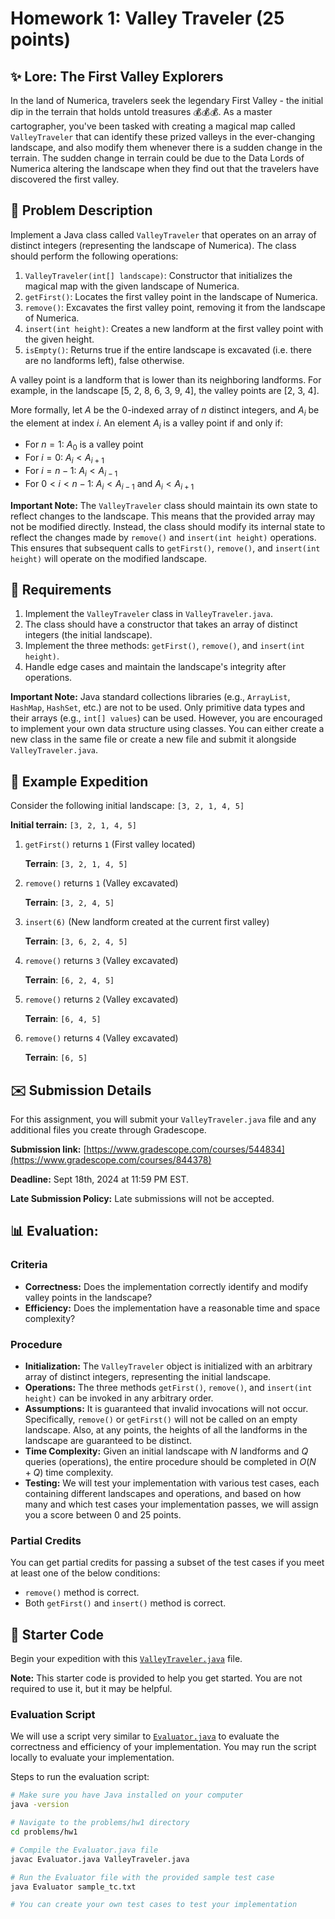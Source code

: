 # Homework 1: Valley Traveler (25 points)

## :sparkles: Lore: The First Valley Explorers

In the land of Numerica, travelers seek the legendary First Valley - the initial dip in the terrain that holds untold treasures :moneybag::moneybag::moneybag:. As a master cartographer, you've been tasked with creating a magical map called `ValleyTraveler` that can identify these prized valleys in the ever-changing landscape, and also modify them whenever there is a sudden change in the terrain. The sudden change in terrain could be due to the Data Lords of Numerica altering the landscape when they find out that the travelers have discovered the first valley.

## :scroll: Problem Description

Implement a Java class called `ValleyTraveler` that operates on an array of distinct integers (representing the landscape of Numerica). The class should perform the following operations:

1. `ValleyTraveler(int[] landscape)`: Constructor that initializes the magical map with the given landscape of Numerica.
2. `getFirst()`: Locates the first valley point in the landscape of Numerica.
3. `remove()`: Excavates the first valley point, removing it from the landscape of Numerica.
4. `insert(int height)`: Creates a new landform at the first valley point with the given height.
5. `isEmpty()`: Returns true if the entire landscape is excavated (i.e. there are no landforms left), false otherwise.

A valley point is a landform that is lower than its neighboring landforms. For example, in the landscape [5, 2, 8, 6, 3, 9, 4], the valley points are [2, 3, 4].    

More formally, let $A$ be the $0$-indexed array of $n$ distinct integers, and $A_{i}$ be the element at index $i$.
An element $A_{i}$ is a valley point if and only if:
- For $n = 1$: $A_{0}$ is a valley point
- For $i = 0$: $A_{i} < A_{i+1}$
- For $i = n-1$: $A_{i} < A_{i-1}$
- For $0 < i < n-1$: $A_{i} < A_{i-1}$ and $A_{i} < A_{i+1}$

**Important Note:** The `ValleyTraveler` class should maintain its own state to reflect changes to the landscape. This means that the provided array may not be modified directly. Instead, the class should modify its internal state to reflect the changes made by `remove()` and `insert(int height)` operations. This ensures that subsequent calls to `getFirst()`, `remove()`, and `insert(int height)` will operate on the modified landscape.

## :briefcase: Requirements

1. Implement the `ValleyTraveler` class in `ValleyTraveler.java`.
2. The class should have a constructor that takes an array of distinct integers (the initial landscape).
3. Implement the three methods: `getFirst()`, `remove()`, and `insert(int height)`.
4. Handle edge cases and maintain the landscape's integrity after operations.

**Important Note:** Java standard collections libraries (e.g., `ArrayList`, `HashMap`, `HashSet`, etc.) are not to be used. Only primitive data types and their arrays (e.g., `int[] values`) can be used. However, you are encouraged to implement your own data structure using classes. You can either create a new class in the same file or create a new file and submit it alongside `ValleyTraveler.java`.

## :footprints: Example Expedition

Consider the following initial landscape: `[3, 2, 1, 4, 5]`

**Initial terrain:** `[3, 2, 1, 4, 5]`

1. `getFirst()` returns `1` (First valley located)

   **Terrain**: `[3, 2, 1, 4, 5]`

2. `remove()` returns `1` (Valley excavated)

   **Terrain**: `[3, 2, 4, 5]`

3. `insert(6)` (New landform created at the current first valley)

   **Terrain**: `[3, 6, 2, 4, 5]`

4. `remove()` returns `3` (Valley excavated)

   **Terrain**: `[6, 2, 4, 5]`

5. `remove()` returns `2` (Valley excavated)

   **Terrain**: `[6, 4, 5]`

6. `remove()` returns `4` (Valley excavated)

   **Terrain**: `[6, 5]`

## :envelope: Submission Details

For this assignment, you will submit your `ValleyTraveler.java` file and any additional files you create through Gradescope. 

__Submission link:__ [https://www.gradescope.com/courses/544834](https://www.gradescope.com/courses/844378)

__Deadline:__ Sept 18th, 2024 at 11:59 PM EST.

__Late Submission Policy:__ Late submissions will not be accepted.

## :bar_chart: Evaluation:

### Criteria

- __Correctness:__ Does the implementation correctly identify and modify valley points in the landscape?
- __Efficiency:__ Does the implementation have a reasonable time and space complexity?

### Procedure

- __Initialization:__ The `ValleyTraveler` object is initialized with an arbitrary array of distinct integers, representing the initial landscape.
- __Operations:__ The three methods `getFirst()`, `remove()`, and `insert(int height)` can be invoked in any arbitrary order.
- __Assumptions:__ It is guaranteed that invalid invocations will not occur. Specifically, `remove()` or `getFirst()` will not be called on an empty landscape. Also, at any points, the heights of all the landforms in the landscape are guaranteed to be distinct.   
- __Time Complexity:__ Given an initial landscape with $N$ landforms and $Q$ queries (operations), the entire procedure should be completed in $O(N+Q)$ time complexity.
- __Testing:__ We will test your implementation with various test cases, each containing different landscapes and operations, and based on how many and which test cases your implementation passes, we will assign you a score between 0 and 25 points. 

### Partial Credits
You can get partial credits for passing a subset of the test cases if you meet at least one of the below conditions:
- `remove()` method is correct.
- Both `getFirst()` and `insert()` method is correct.


## :rocket: Starter Code

Begin your expedition with this [`ValleyTraveler.java`](ValleyTraveler.java) file.

__Note:__ This starter code is provided to help you get started. You are not required to use it, but it may be helpful.

### Evaluation Script

We will use a script very similar to [`Evaluator.java`](Evaluator.java) to evaluate the correctness and efficiency of your implementation. You may run the script locally to evaluate your implementation.

Steps to run the evaluation script:

```bash
# Make sure you have Java installed on your computer
java -version

# Navigate to the problems/hw1 directory
cd problems/hw1

# Compile the Evaluator.java file
javac Evaluator.java ValleyTraveler.java

# Run the Evaluator file with the provided sample test case
java Evaluator sample_tc.txt

# You can create your own test cases to test your implementation
```
